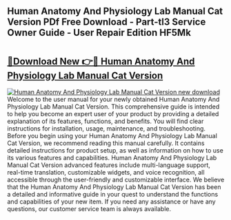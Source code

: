 ## Human Anatomy And Physiology Lab Manual Cat Version PDf Free Download - Part-tl3 Service Owner Guide - User Repair Edition HF5Mk

# <h2><a href="http://bc22143.oget.top/?id=Human+Anatomy+And+Physiology+Lab+Manual+Cat+Version">🔗Download New 👉🔴 Human Anatomy And Physiology Lab Manual Cat Version</a></h2>

[![Human Anatomy And Physiology Lab Manual Cat Version new download](https://i.imgur.com/5g1atiW.png)](http://bc22143.oget.top/?id=Human+Anatomy+And+Physiology+Lab+Manual+Cat+Version)
Welcome to the user manual for your newly obtained Human Anatomy And Physiology Lab Manual Cat Version. This comprehensive guide is intended to help you become an expert user of your product by providing a detailed explanation of its features, functions, and benefits. You will find clear instructions for installation, usage, maintenance, and troubleshooting. Before you begin using your Human Anatomy And Physiology Lab Manual Cat Version, we recommend reading this manual carefully. It contains detailed instructions for product setup, as well as information on how to use its various features and capabilities. Human Anatomy And Physiology Lab Manual Cat Version advanced features include multi-language support, real-time translation, customizable widgets, and voice recognition, all accessible through the user-friendly and customizable interface. We believe that the Human Anatomy And Physiology Lab Manual Cat Version has been a detailed and informative guide in your quest to understand the functions and capabilities of your new item. If you need any assistance or have any questions, our customer service team is always available.

